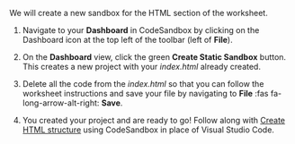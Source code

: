 We will create a new sandbox for the HTML section of the worksheet.

1. Navigate to your **Dashboard** in CodeSandbox by clicking on the Dashboard icon at the top left of the toolbar (left of **File**).

1. On the **Dashboard** view, click the green **Create Static Sandbox** button. This creates a new project with your _index.html_ already created. 

1. Delete all the code from the _index.html_ so that you can follow the worksheet instructions and save your file by navigating to **File** :fas fa-long-arrow-alt-right: **Save**.

1. You created your project and are ready to go! Follow along with [Create HTML structure](?id=structure) using CodeSandbox in place of Visual Studio Code.
